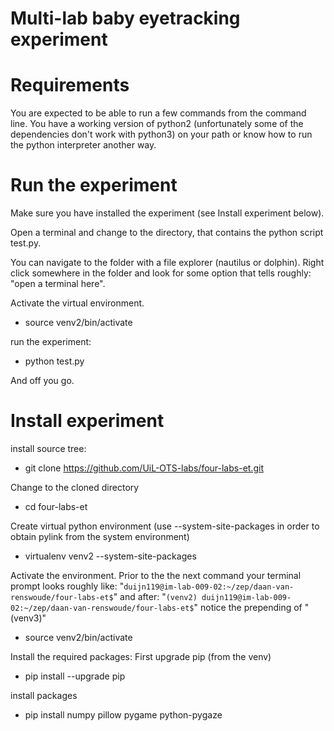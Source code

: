 # Multi-lab baby eyetracking experiment

# Requirements
You are expected to be able to run a few commands from the command line. You
have a working version of python2 (unfortunately some of the dependencies don't
work with python3) on your path or know how to run the
python interpreter another way.

# Run the experiment
Make sure you have installed the experiment (see Install experiment below).

Open a terminal and change to the directory, that contains the python script
test.py.

You can navigate to the folder with a file explorer (nautilus or
dolphin). Right click somewhere in the folder and look for some option
that tells roughly: "open a terminal here".

Activate the virtual environment.

- source venv2/bin/activate

run the experiment:

- python test.py

And off you go.

# Install experiment

install source tree:

- git clone https://github.com/UiL-OTS-labs/four-labs-et.git

Change to the cloned directory

- cd four-labs-et

Create virtual python environment (use --system-site-packages in order to obtain
pylink from the system environment)

- virtualenv venv2 --system-site-packages

Activate the environment. Prior to the the next command your terminal prompt
looks roughly like:
"`duijn119@im-lab-009-02:~/zep/daan-van-renswoude/four-labs-et$`"
and after:
"`(venv2) duijn119@im-lab-009-02:~/zep/daan-van-renswoude/four-labs-et$`"
notice the prepending of "(venv3)"

- source venv2/bin/activate

Install the required packages:
First upgrade pip (from the venv)

- pip install --upgrade pip

install packages

- pip install numpy pillow pygame python-pygaze
